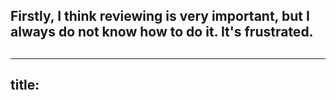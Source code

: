 ## Firstly, I think reviewing is very important, but I always do not know how to do it. It's frustrated.
##
##
##
---
title: 
---

##